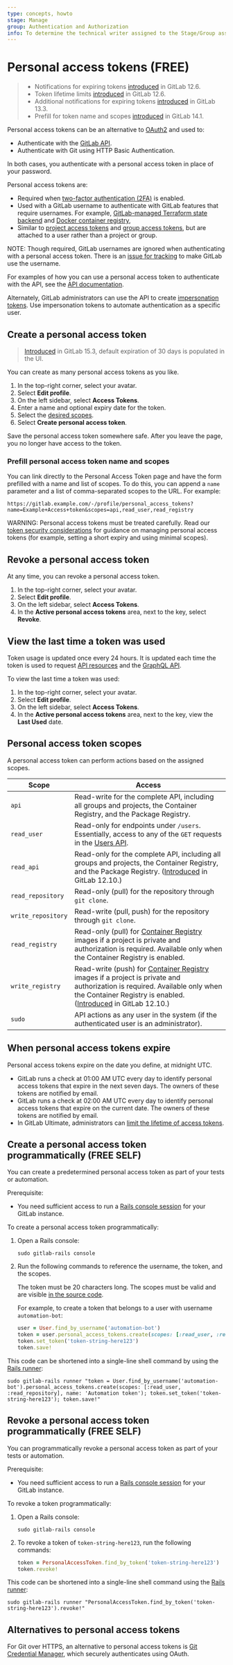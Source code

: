 ```yaml
---
type: concepts, howto
stage: Manage
group: Authentication and Authorization
info: To determine the technical writer assigned to the Stage/Group associated with this page, see https://about.gitlab.com/handbook/engineering/ux/technical-writing/#assignments
---
```


# Personal access tokens **(FREE)**

> - Notifications for expiring tokens [introduced](https://gitlab.com/gitlab-org/gitlab/-/issues/3649) in GitLab 12.6.
> - Token lifetime limits [introduced](https://gitlab.com/gitlab-org/gitlab/-/issues/3649) in GitLab 12.6.
> - Additional notifications for expiring tokens [introduced](https://gitlab.com/gitlab-org/gitlab/-/issues/214721) in GitLab 13.3.
> - Prefill for token name and scopes [introduced](https://gitlab.com/gitlab-org/gitlab/-/issues/334664) in GitLab 14.1.

Personal access tokens can be an alternative to [OAuth2](../../api/oauth2.md) and used to:

- Authenticate with the [GitLab API](../../api/index.md#personalprojectgroup-access-tokens).
- Authenticate with Git using HTTP Basic Authentication.

In both cases, you authenticate with a personal access token in place of your password.

Personal access tokens are:

- Required when [two-factor authentication (2FA)](account/two_factor_authentication.md) is enabled.
- Used with a GitLab username to authenticate with GitLab features that require usernames. For example,
  [GitLab-managed Terraform state backend](../infrastructure/iac/terraform_state.md#use-your-gitlab-backend-as-a-remote-data-source)
  and [Docker container registry](../packages/container_registry/index.md#authenticate-with-the-container-registry),
- Similar to [project access tokens](../project/settings/project_access_tokens.md) and [group access tokens](../group/settings/group_access_tokens.md), but are attached
  to a user rather than a project or group.

NOTE:
Though required, GitLab usernames are ignored when authenticating with a personal access token.
There is an [issue for tracking](https://gitlab.com/gitlab-org/gitlab/-/issues/212953) to make GitLab
use the username.

For examples of how you can use a personal access token to authenticate with the API, see the [API documentation](../../api/index.md#personalprojectgroup-access-tokens).

Alternately, GitLab administrators can use the API to create [impersonation tokens](../../api/index.md#impersonation-tokens).
Use impersonation tokens to automate authentication as a specific user.

## Create a personal access token

> [Introduced](https://gitlab.com/gitlab-org/gitlab/-/issues/348660) in GitLab 15.3, default expiration of 30 days is populated in the UI.

You can create as many personal access tokens as you like.

1. In the top-right corner, select your avatar.
1. Select **Edit profile**.
1. On the left sidebar, select **Access Tokens**.
1. Enter a name and optional expiry date for the token.
1. Select the [desired scopes](#personal-access-token-scopes).
1. Select **Create personal access token**.

Save the personal access token somewhere safe. After you leave the page,
you no longer have access to the token.

### Prefill personal access token name and scopes

You can link directly to the Personal Access Token page and have the form prefilled with a name and
list of scopes. To do this, you can append a `name` parameter and a list of comma-separated scopes
to the URL. For example:

```plaintext
https://gitlab.example.com/-/profile/personal_access_tokens?name=Example+Access+token&scopes=api,read_user,read_registry
```

WARNING:
Personal access tokens must be treated carefully. Read our [token security considerations](../../security/token_overview.md#security-considerations)
for guidance on managing personal access tokens (for example, setting a short expiry and using minimal scopes).

## Revoke a personal access token

At any time, you can revoke a personal access token.

1. In the top-right corner, select your avatar.
1. Select **Edit profile**.
1. On the left sidebar, select **Access Tokens**.
1. In the **Active personal access tokens** area, next to the key, select **Revoke**.

## View the last time a token was used

Token usage is updated once every 24 hours. It is updated each time the token is used to request
[API resources](../../api/api_resources.md) and the [GraphQL API](../../api/graphql/index.md).

To view the last time a token was used:

1. In the top-right corner, select your avatar.
1. Select **Edit profile**.
1. On the left sidebar, select **Access Tokens**.
1. In the **Active personal access tokens** area, next to the key, view the **Last Used** date.

## Personal access token scopes

A personal access token can perform actions based on the assigned scopes.

| Scope              | Access |
|--------------------|--------|
| `api`              | Read-write for the complete API, including all groups and projects, the Container Registry, and the Package Registry. |
| `read_user`        | Read-only for endpoints under `/users`. Essentially, access to any of the `GET` requests in the [Users API](../../api/users.md). |
| `read_api`         | Read-only for the complete API, including all groups and projects, the Container Registry, and the Package Registry. ([Introduced](https://gitlab.com/gitlab-org/gitlab/-/merge_requests/28944) in GitLab 12.10.) |
| `read_repository`  | Read-only (pull) for the repository through `git clone`. |
| `write_repository` | Read-write (pull, push) for the repository through `git clone`. |
| `read_registry`    | Read-only (pull) for [Container Registry](../packages/container_registry/index.md) images if a project is private and authorization is required. Available only when the Container Registry is enabled. |
| `write_registry`   | Read-write (push) for [Container Registry](../packages/container_registry/index.md) images if a project is private and authorization is required. Available only when the Container Registry is enabled. ([Introduced](https://gitlab.com/gitlab-org/gitlab/-/merge_requests/28958) in GitLab 12.10.) |
| `sudo`             | API actions as any user in the system (if the authenticated user is an administrator). |

## When personal access tokens expire

Personal access tokens expire on the date you define, at midnight UTC.

- GitLab runs a check at 01:00 AM UTC every day to identify personal access tokens that expire in the next seven days. The owners of these tokens are notified by email.
- GitLab runs a check at 02:00 AM UTC every day to identify personal access tokens that expire on the current date. The owners of these tokens are notified by email.
- In GitLab Ultimate, administrators can
  [limit the lifetime of access tokens](../admin_area/settings/account_and_limit_settings.md#limit-the-lifetime-of-access-tokens).

## Create a personal access token programmatically **(FREE SELF)**

You can create a predetermined personal access token
as part of your tests or automation.

Prerequisite:

- You need sufficient access to run a
  [Rails console session](../../administration/operations/rails_console.md#starting-a-rails-console-session)
  for your GitLab instance.

To create a personal access token programmatically:

1. Open a Rails console:

   ```shell
   sudo gitlab-rails console
   ```

1. Run the following commands to reference the username, the token, and the scopes.

   The token must be 20 characters long. The scopes must be valid and are visible
   [in the source code](https://gitlab.com/gitlab-org/gitlab/-/blob/master/lib/gitlab/auth.rb).

   For example, to create a token that belongs to a user with username `automation-bot`:

   ```ruby
   user = User.find_by_username('automation-bot')
   token = user.personal_access_tokens.create(scopes: [:read_user, :read_repository], name: 'Automation token')
   token.set_token('token-string-here123')
   token.save!
   ```

This code can be shortened into a single-line shell command by using the
[Rails runner](../../administration/operations/rails_console.md#using-the-rails-runner):

```shell
sudo gitlab-rails runner "token = User.find_by_username('automation-bot').personal_access_tokens.create(scopes: [:read_user, :read_repository], name: 'Automation token'); token.set_token('token-string-here123'); token.save!"
```

## Revoke a personal access token programmatically **(FREE SELF)**

You can programmatically revoke a personal access token
as part of your tests or automation.

Prerequisite:

- You need sufficient access to run a [Rails console session](../../administration/operations/rails_console.md#starting-a-rails-console-session)
  for your GitLab instance.

To revoke a token programmatically:

1. Open a Rails console:

   ```shell
   sudo gitlab-rails console
   ```

1. To revoke a token of `token-string-here123`, run the following commands:

   ```ruby
   token = PersonalAccessToken.find_by_token('token-string-here123')
   token.revoke!
   ```

This code can be shortened into a single-line shell command using the
[Rails runner](../../administration/operations/rails_console.md#using-the-rails-runner):

```shell
sudo gitlab-rails runner "PersonalAccessToken.find_by_token('token-string-here123').revoke!"
```

<!-- ## Troubleshooting

Include any troubleshooting steps that you can foresee. If you know beforehand what issues
one might have when setting this up, or when something is changed, or on upgrading, it's
important to describe those, too. Think of things that may go wrong and include them here.
This is important to minimize requests for support, and to avoid doc comments with
questions that you know someone might ask.

Each scenario can be a third-level heading, e.g. `### Getting error message X`.
If you have none to add when creating a doc, leave this section in place
but commented out to help encourage others to add to it in the future. -->

## Alternatives to personal access tokens

For Git over HTTPS, an alternative to personal access tokens is [Git Credential Manager](account/two_factor_authentication.md#git-credential-manager),
which securely authenticates using OAuth.

